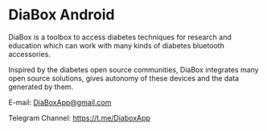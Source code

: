 # DiaBox Android

DiaBox is a toolbox to access diabetes techniques for research and education which can work with many kinds of diabetes bluetooth accessories.

Inspired by the diabetes open source communities, DiaBox integrates many open source solutions, gives autonomy of these devices and the data generated by them.

E-mail: DiaBoxApp@gmail.com

Telegram Channel: https://t.me/DiaboxApp
